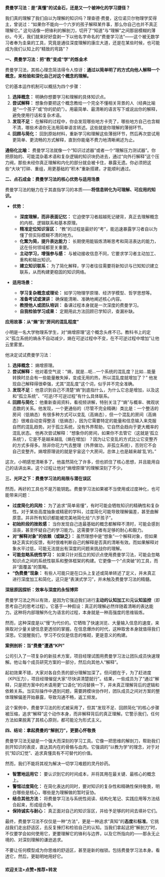 
**费曼学习法：是“真懂”的试金石，还是又一个被神化的学习捷径？**

我们真的理解了我们自以为理解的知识吗？理查德·费曼，这位诺贝尔物理学奖得主，曾说过：“如果你不能向一个六岁的孩子解释某件事，那么你自己也并不真正理解它。” 这句话像一把锋利的解剖刀，切开了“知道”与“理解”之间那层模糊的薄纱。今天，我们就来好好盘剥一下以他名字命名的“费曼学习法”——这个被无数学习者奉为圭臬的工具，究竟是通往深度理解的康庄大道，还是在某些时候，也可能成为我们认知上的“精致的弯路”？

**一、费曼学习法：把“教”变成“学”的炼金术**

费曼学习法，其核心理念简洁得令人惊讶：**通过以简单明了的方式向他人解释一个概念，来检验和深化自己对这个概念的理解。**

它的基本运作机制可以概括为四个步骤：

1.  **选择概念：** 明确你想要学习和理解的具体知识点。
2.  **尝试解释：** 想象你要把这个概念教给一个完全不懂相关背景的人（经典比喻是“一个孩子”或“你的奶奶”）。用最简单、最清晰的语言写下或说出你的解释，避免使用行话和复杂术语。
3.  **发现不足：** 在解释的过程中，你会发现哪些地方卡壳了，哪些地方自己也含糊不清，哪些术语你无法用简单语言转述。这些就是你理解的薄弱环节。
4.  **回顾与简化：** 回到原始材料，重新学习和理解这些薄弱环节，然后再次尝试用更简单、更流畅的方式解释，直到你能毫不费力地清晰阐述为止。

**通俗化比喻：** 费曼学习法就像一个“知识过滤器”或者一个“理解压力测试器”。你把原始的、可能混杂着术语和复杂逻辑的知识块扔进去，通过“向外行解释”这个压力阀，那些未经你真正理解和内化的部分就会被卡住，暴露无遗。你必须把这些“大块”打碎、重组，用更基础的“积木”重新搭建，才能顺利通过。

**二、点石成金：费曼学习法的核心优势与适用场景**

费曼学习法的魅力在于其直指学习的本质——**将信息转化为可理解、可应用的知识。**

* **优势：**
    * **深度理解，而非表面记忆：** 它迫使学习者超越死记硬背，真正去理解概念的内核、逻辑联系和基本原理。
    * **精准定位知识盲区：** “教”的过程是最好的“考”，能迅速暴露学习者自以为懂了但实际模糊不清的地方。
    * **化繁为简，提升表达能力：** 长期使用能锻炼清晰思考和简洁表达的能力，这在任何领域都至关重要。
    * **主动学习，增强参与感：** 与被动接收信息不同，它要求学习者主动加工、重构和输出知识。
    * **建立知识联系：** 为了简化解释，学习者往往需要将新知识与已知知识建立联系，从而构建更稳固的知识网络。

* **适用场景：**
    * **学习复杂概念或理论：** 如学习物理学原理、经济学模型、哲学思想等。
    * **准备考试或演讲：** 确保能清晰、准确地阐述核心内容。
    * **教授他人或团队培训：** 备课过程本身就是一次深度的费曼学习。
    * **自我检验学习成果：** 定期用此方法回顾已学知识，查漏补缺。

**应用故事：从“熵”到“房间的混乱程度”**

小明是一名大学物理系学生，对“熵增原理”这个概念头疼不已。教科书上的定义“孤立系统的熵永不自动减少，熵在可逆过程中不变，在不可逆过程中增加”让他云里雾里。

他决定试试费曼学习法：

1.  **选择概念：** 熵增原理。
2.  **尝试解释：** 他对着空气说：“熵，就是…呃…一个系统的混乱度？比如…能量转换时总会有一些能量散失掉，变成无用的热，所以混乱度就增加了？” 他发现自己解释得很牵强，尤其“混乱度”这个词，似乎并不完全准确。
3.  **发现不足：** 他意识到自己不清楚“熵”到底指什么，为什么它总是增加，以及这和“孤立系统”、“可逆/不可逆过程”有什么具体联系。
4.  **回顾与简化：** 他重新查阅资料，看视频讲解，特别关注了“熵”与概率、微观状态数的关系。他发现，一个更通俗的（尽管不完全精确）类比是：一个整洁的房间（低熵态）有很多种方式可以变乱（高熵态），但一个混乱的房间（高熵态）很难自动变得整洁（低熵态），因为它需要特定的能量和信息输入来克服自然的混乱趋势。对于孤立系统，没有外界帮助，它自然会趋向于更大概率的混乱状态。
    他再次尝试解释：“想象你的房间，如果你不去管它（这就是‘孤立系统’），它是不是越来越乱（熵在增加）？因为让它变乱的方式比让它变整齐的方式多得多。除非你花力气去整理（外界做功，非孤立系统），否则它不会自己变整齐。熵增原理说的就是宇宙这个大房间，总体上也是越来越‘乱’的。”

这次，小明感觉清晰多了。他虽然简化了许多，但也抓住了核心思想，并且能用自己的话讲出来。这个过程让他对“熵增原理”的理解深刻了不少。

**三、光环之下：费曼学习法的局限与潜在误区**

然而，再好的工具也不是万能钥匙。费曼学习法如果被不当使用或过度神化，也可能带来问题：

* **过度简化的风险：** 为了追求“简单易懂”，有时可能会牺牲知识的精确性和复杂性。对于某些高度抽象或精密的学科，过度简化可能导致理解偏差，甚至曲解原意。并非所有知识都能被完美地简化给“六岁孩子”。
* **初始阶段的挫败感：** 当你发现自己连最基础的概念都解释不清时，可能会感到沮丧，甚至怀疑自己的学习能力。这需要学习者有足够的耐心和毅力。
* **对“解释对象”的依赖（或缺乏）：** 虽然理想中是“想象”一个解释对象，但如果缺乏真实的反馈，有时很难判断自己的解释是否真的清晰有效。而如果解释对象水平过低，可能无法提出有深度的问题来挑战你的理解。
* **可能忽略系统性学习：** 如果只针对孤立的知识点使用费曼学习法，可能会忽略知识点之间的系统性联系和整体框架的构建。它更像一个“点突破”的工具，而非“面覆盖”的策略。
* **“伪费曼”现象：** 有些人可能只是在口头上复述或简单转述了定义，并未真正进行深度加工和简化，这只是“表演式学习”，并未触及费曼学习法的精髓。

**深层原因探析：效率与深度的永恒博弈**

费曼学习法之所以有效，是因为它强迫我们进行**主动的认知加工**和**元认知监控**（即思考自己的思考过程）。它基于一种假设：真正的理解必然伴随着清晰的表达能力。这种将内部理解外化为语言的过程，本身就是一种高强度的思维锻炼。

然而，这种深度是以“慢”为代价的。它牺牲了快速浏览、大量输入信息的速度，来换取对少量关键信息更透彻的掌握。在信息爆炸的时代，这种取舍本身就值得我们深思。它提醒我们，学习不仅仅是信息的堆砌，更是意义的构建。

**案例剖析：当“费曼”遭遇“KPI”**

公司引入了一项复杂的新技术方案，项目经理试图用费曼学习法让团队成员快速理解。他让每个成员研究方案的一部分，然后向其他人“解释”。

起初效果不错，大家对各自负责的部分理解加深了。但问题在于，为了赶进度（KPI压力），项目经理催促大家“尽快讲清楚就行”。结果，一些成员为了“通过”解释，只是把方案中的术语用更“口语化”的词替换一下，并未真正理解背后的逻辑和依赖关系。当实际操作中遇到问题，需要跨模块协作时，团队成员之间对方案的整体理解偏差开始暴露，导致沟通不畅，返工频发。

这个案例中，费曼学习法的形式被采用了，但其“发现不足、回顾简化”的核心步骤被压缩，追求“解释”这个动作本身，而非解释背后的真正理解。它警示我们，任何方法如果脱离了其核心原则，都可能沦为形式主义。

**四、结论：拿起费曼的“解剖刀”，更要心怀敬畏**

费曼学习法无疑是一个强大而深刻的学习工具。它像一把思维的解剖刀，帮助我们剖开知识的表皮，直达其内在的骨骼与血肉。它强调的“以教为学”的理念，对于对抗“知识幻觉”、追求真懂具有不可替代的价值。

然而，我们不能将其视为解决一切学习难题的灵丹妙药。

* **智慧地运用它：** 要认识到它的时间成本，并将其用在最关键、最核心的概念上。
* **警惕过度简化：** 在简化表达的同时，要对知识的复杂性和精确性保持敬畏，明白哪些是核心，哪些是为理解做的暂时妥协。
* **结合其他方法：** 将费曼学习法与系统性阅读、结构化笔记、实践应用等方法结合起来，形成组合拳。
* **保持诚实与耐心：** 真正面对自己的知识盲区，并给予足够的时间去填补它们。

最终，费曼学习法不仅仅是一种“方法”，更是一种追求“真知”的**态度**和**标准**。它挑战我们走出舒适区，去反复捶打和检验自己的认知。当我们拿起这把“解剖刀”时，不仅要学会如何使用它，更要理解它的锋利与边界，以及它所指向的——那永无止境的、对深刻理解的谦逊追求。

不要让任何模型成为你思维的舒适区，甚至是新的枷锁。包括费曼学习法本身。看透它，然后，更聪明地用好它。

###

**欢迎关注+点赞+推荐+转发**
